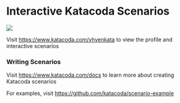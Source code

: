 # Interactive Katacoda Scenarios

[![](http://shields.katacoda.com/katacoda/vhvenkata/count.svg)](https://www.katacoda.com/vhvenkata "Get your profile on Katacoda.com")

Visit https://www.katacoda.com/vhvenkata to view the profile and interactive scenarios

### Writing Scenarios
Visit https://www.katacoda.com/docs to learn more about creating Katacoda scenarios

For examples, visit https://github.com/katacoda/scenario-example
